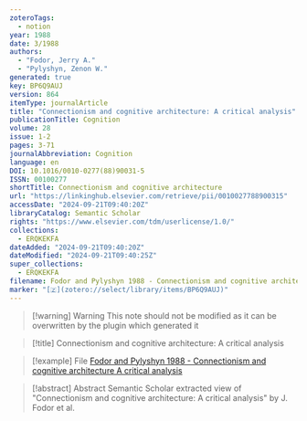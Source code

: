 ```yaml
---
zoteroTags:
  - notion
year: 1988
date: 3/1988
authors:
  - "Fodor, Jerry A."
  - "Pylyshyn, Zenon W."
generated: true
key: BP6Q9AUJ
version: 864
itemType: journalArticle
title: "Connectionism and cognitive architecture: A critical analysis"
publicationTitle: Cognition
volume: 28
issue: 1-2
pages: 3-71
journalAbbreviation: Cognition
language: en
DOI: 10.1016/0010-0277(88)90031-5
ISSN: 00100277
shortTitle: Connectionism and cognitive architecture
url: "https://linkinghub.elsevier.com/retrieve/pii/0010027788900315"
accessDate: "2024-09-21T09:40:20Z"
libraryCatalog: Semantic Scholar
rights: "https://www.elsevier.com/tdm/userlicense/1.0/"
collections:
  - ERQKEKFA
dateAdded: "2024-09-21T09:40:20Z"
dateModified: "2024-09-21T09:40:25Z"
super_collections:
  - ERQKEKFA
filename: Fodor and Pylyshyn 1988 - Connectionism and cognitive architecture A critical analysis
marker: "[🇿](zotero://select/library/items/BP6Q9AUJ)"
---
```


>[!warning] Warning
> This note should not be modified as it can be overwritten by the plugin which generated it

> [!title] Connectionism and cognitive architecture: A critical analysis

> [!example] File
> [Fodor and Pylyshyn 1988 - Connectionism and cognitive architecture A critical analysis](Fodor%20and%20Pylyshyn%201988%20-%20Connectionism%20and%20cognitive%20architecture%20A%20critical%20analysis.pdf)

> [!abstract] Abstract
> Semantic Scholar extracted view of "Connectionism and cognitive architecture: A critical analysis" by J. Fodor et al.

